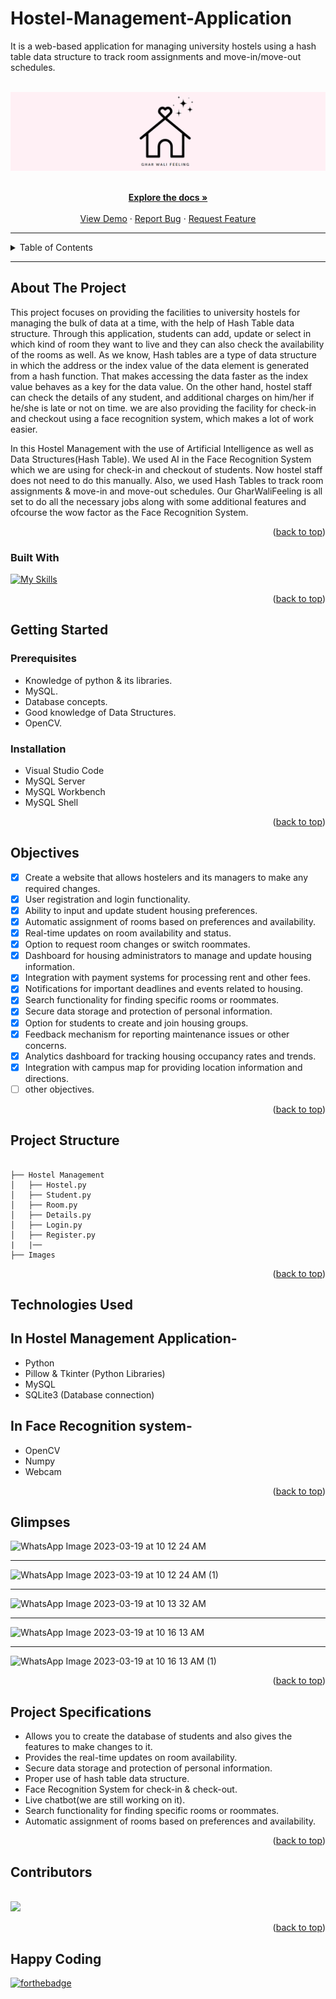 # Hostel-Management-Application
It is a web-based application for managing university hostels using a hash table data structure to track room assignments and move-in/move-out schedules.
<a name="readme-top"></a>

<br />
<div align="center">
  <a href="#">
    <img src="images/bg.png" alt="background">
  </a>

<p align="center">
    <br />
    <a href="https://github.com/falselunatic/Hostel-Management-Web-Application"><strong>Explore the docs »</strong></a>
    <br />
    <br />
    <a href="https://github.com/falselunatic/Hostel-Management-Application">View Demo</a>
    ·
    <a href="https://github.com/falselunatic/Hostel-Management-Application/issues">Report Bug</a>
    ·
    <a href="https://github.com/falselunatic/Hostel-Management-Application/issues">Request Feature</a>
  </p>
</div>

---


<!-- TABLE OF CONTENTS -->
<details>
  <summary>Table of Contents</summary>
  <ol>
    <li>
      <a href="#about-the-project">About The Project</a>
      <ul>
        <li><a href="#built-with">Built With</a></li>
      </ul>
    </li>
    <li>
      <a href="#getting-started">Getting Started</a>
      <ul>
        <li><a href="#prerequisites">Prerequisites</a></li>
        <li><a href="#installation">Installation</a></li>
      </ul>
    </li>
    <li><a href="#project-structure">Project Structure</a></li>
    <li><a href="#objectives">Objectives</a></li>
    <li><a href="#technologie-sused">Technologies Used</a></li>
    <li><a href="#glimpses">Glimpses</a></li>
    <li><a href="#project-specifications">Project Specifications</a></li>
    <li><a href="#contributors">Contributors</a></li>
    <li><a href="#happy-coding">Happy Coding</a></li>
  </ol>
</details>

---

<!-- ABOUT THE PROJECT -->
## About The Project

This project focuses on providing the facilities to university hostels for managing the bulk of data at a time, with the help of Hash Table data structure. 
Through this application, students can add, update or select in which kind of room they want to live and they can also check the availability of the rooms as well.  As we know, Hash tables are a type of data structure in which the address or the index value of the data element is generated from a hash function. That makes accessing the data faster as the index value behaves as a key for the data value. 
On the other hand, hostel staff can check the details of any student, and additional charges on him/her if he/she is late or not on time. we are also providing the facility for check-in and checkout using a face recognition system, which makes a lot of work easier.

In this Hostel Management with the use of Artificial Intelligence as well as Data Structures(Hash Table).
We used AI in the Face Recognition System which we are using for check-in and checkout of students. Now hostel staff does not need to do this manually. Also, we used Hash Tables to track room assignments & move-in and move-out schedules. Our GharWaliFeeling is all set to do all the necessary jobs along with some additional features and ofcourse the wow factor as the Face Recognition System.


<!-- about -->

<p align="right">(<a href="#readme-top">back to top</a>)</p>



### Built With

[![My Skills](https://skillicons.dev/icons?i=python,mysql,sqlite)](https://skillicons.dev)

<p align="right">(<a href="#readme-top">back to top</a>)</p>



<!-- GETTING STARTED -->

## Getting Started

### Prerequisites

- Knowledge of python & its libraries.
- MySQL.
- Database concepts.
- Good knowledge of Data Structures.
- OpenCV.

### Installation

- Visual Studio Code
- MySQL Server
- MySQL Workbench
- MySQL Shell

<p align="right">(<a href="#readme-top">back to top</a>)</p>

## Objectives

- [x] Create a website that allows hostelers and its managers to make any required changes.
- [x] User registration and login functionality.
- [x] Ability to input and update student housing preferences.
- [x] Automatic assignment of rooms based on preferences and availability.
- [x] Real-time updates on room availability and status.
- [x] Option to request room changes or switch roommates.
- [x] Dashboard for housing administrators to manage and update housing information.
- [x] Integration with payment systems for processing rent and other fees.
- [x] Notifications for important deadlines and events related to housing.
- [x] Search functionality for finding specific rooms or roommates.
- [x] Secure data storage and protection of personal information.
- [x] Option for students to create and join housing groups.
- [x] Feedback mechanism for reporting maintenance issues or other concerns.
- [x] Analytics dashboard for tracking housing occupancy rates and trends.
- [x] Integration with campus map for providing location information and directions.
- [ ] other objectives.

<p align="right">(<a href="#readme-top">back to top</a>)</p>

## Project Structure

```

├── Hostel Management
│   ├── Hostel.py
│   ├── Student.py
│   ├── Room.py
│   ├── Details.py
│   ├── Login.py
│   ├── Register.py
|   |── 
├── Images

```

<p align="right">(<a href="#readme-top">back to top</a>)</p>

## Technologies Used 

## In Hostel Management Application-
- Python
- Pillow & Tkinter (Python Libraries)
- MySQL
- SQLite3 (Database connection)

## In Face Recognition system-
- OpenCV
- Numpy 
- Webcam

<p align="right">(<a href="#readme-top">back to top</a>)</p>

## Glimpses

![WhatsApp Image 2023-03-19 at 10 12 24 AM](https://user-images.githubusercontent.com/97685305/226154582-f1405e41-019f-4520-8b50-ddf7ef3330f1.jpeg)


---

![WhatsApp Image 2023-03-19 at 10 12 24 AM (1)](https://user-images.githubusercontent.com/97685305/226154608-10168c5c-8a3f-462d-85f5-b927dc1e8aaa.jpeg)

---

![WhatsApp Image 2023-03-19 at 10 13 32 AM](https://user-images.githubusercontent.com/97685305/226154622-92fdc5fb-4c8e-4ce9-b01a-c410b7520baf.jpeg)

---

![WhatsApp Image 2023-03-19 at 10 16 13 AM](https://user-images.githubusercontent.com/97685305/226154648-32aedecb-7d79-416a-9f87-affdc71e12ac.jpeg)

---

![WhatsApp Image 2023-03-19 at 10 16 13 AM (1)](https://user-images.githubusercontent.com/97685305/226154656-716b42b0-f146-4d24-ab44-f90becc49c18.jpeg)

<p align="right">(<a href="#readme-top">back to top</a>)</p>


## Project Specifications

- Allows you to create the database of students and also gives the features to make changes to it.
- Provides the real-time updates on room availability.
- Secure data storage and protection of personal information.
- Proper use of hash table data structure.
- Face Recognition System for check-in & check-out.
- Live chatbot(we are still working on it).
- Search functionality for finding specific rooms or roommates.
- Automatic assignment of rooms based on preferences and availability.

<p align="right">(<a href="#readme-top">back to top</a>)</p>

## Contributors

<br>
<a href="https://github.com/falselunatic/Hostel-Management-Application/graphs/contributors">
  <img src="https://contrib.rocks/image?repo=falselunatic/Hostel-Management-Application" />
</a>

<p align="right">(<a href="#readme-top">back to top</a>)</p>

## Happy Coding

[![forthebadge](https://forthebadge.com/images/badges/built-with-love.svg)](https://forthebadge.com)

